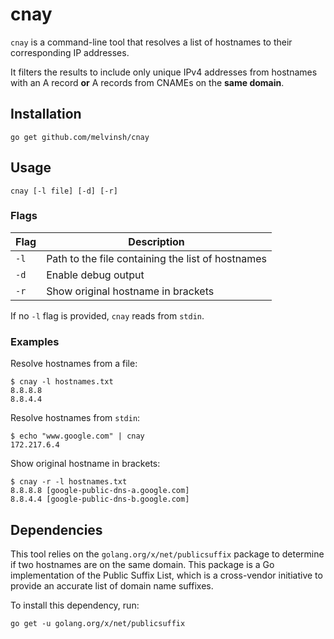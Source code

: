 # cnay

`cnay` is a command-line tool that resolves a list of hostnames to their corresponding IP addresses. 

It filters the results to include only unique IPv4 addresses from hostnames with an A record **or** A records from CNAMEs on the **same domain**.

## Installation

```
go get github.com/melvinsh/cnay
```

## Usage

```
cnay [-l file] [-d] [-r]
```

### Flags

| Flag | Description |
|------|-------------|
| `-l` | Path to the file containing the list of hostnames |
| `-d` | Enable debug output |
| `-r` | Show original hostname in brackets |

If no `-l` flag is provided, `cnay` reads from `stdin`.

### Examples

Resolve hostnames from a file:
```
$ cnay -l hostnames.txt
8.8.8.8
8.8.4.4
```

Resolve hostnames from `stdin`:
```
$ echo "www.google.com" | cnay
172.217.6.4
```

Show original hostname in brackets:
```
$ cnay -r -l hostnames.txt
8.8.8.8 [google-public-dns-a.google.com]
8.8.4.4 [google-public-dns-b.google.com]
```

## Dependencies

This tool relies on the `golang.org/x/net/publicsuffix` package to determine if two hostnames are on the same domain. This package is a Go implementation of the Public Suffix List, which is a cross-vendor initiative to provide an accurate list of domain name suffixes.

To install this dependency, run:

```
go get -u golang.org/x/net/publicsuffix
```
